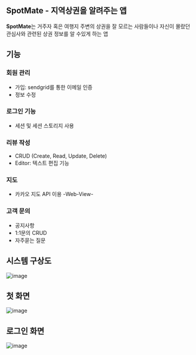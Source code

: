 ## SpotMate - 지역상권을 알려주는 앱

**SpotMate**는 거주자 혹은 여행지 주변의 상권을 잘 모르는 사람들이나 자신이 몰랐던 관심사와 관련된 상권 정보를 알 수있게 하는 앱

## 기능

### 회원 관리
- 가입: sendgrid를 통한 이메일 인증
- 정보 수정

### 로그인 기능
- 세션 및 세션 스토리지 사용

### 리뷰 작성
- CRUD (Create, Read, Update, Delete)
- Editor: 텍스트 편집 기능

### 지도
- 카카오 지도 API 이용 -Web-View-

### 고객 문의
- 공지사항
- 1:1문의 CRUD
- 자주묻는 질문

## 시스템 구상도 
![image](https://github.com/user-attachments/assets/b844a4d4-2592-41ec-aa05-7513d00cac4c)


## 첫 화면
![image](https://github.com/user-attachments/assets/83d28c1e-22a6-467e-aed8-f69830be15ea)

## 로그인 화면
![image](https://github.com/user-attachments/assets/b206a649-bba5-4390-ad26-29e1fd1bd2af)
